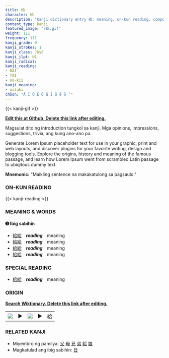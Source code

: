 ```yaml
---
title: 給
character: 給
description: "Kanji dictionary entry 給: meaning, on-kun reading, compounds, origin, related kanji"
content_type: kanji
featured_image: "/給.gif"
weight: 111
frequency: 111
kanji_grade: 9
kanji_strokes: 1
kanji_class: Jōyō
kanji_jlpt: N1
kanji_radical: 
kanji_reading: 
- DAI
- TAI
- oo-kii
kanji_meaning:
- malaki
chōon: "Ā Ī Ū Ē Ō ā ī ū ē ō ’"
---
```

[//]: # (Don't edit the line below. Kanji animated GIF code is automatically generated.)
{{< kanji-gif >}}

[//]: # (Edit below this line.)

**[Edit this at Github. Delete this link after editing.](https://github.com/tim0g/tim/tree/main/content/kanji/給/index.md)**

Magsulat dito ng introduction tungkol sa kanji. Mga opinions, impressions, suggestions, trivia, ang kung ano-ano pa.

Generate Lorem Ipsum placeholder text for use in your graphic, print and web layouts, and discover plugins for your favorite writing, design and blogging tools. Explore the origins, history and meaning of the famous passage, and learn how Lorem Ipsum went from scrambled Latin passage to ubiqitous dummy text.
 
**Mnemonic:** "Maikling sentence na makakatulong sa pagsaulo."

### ON-KUN READING

[//]: # (Don't edit the line below. ON-KUN READING code is automatically generated.)
{{< kanji-reading >}}

### MEANING & WORDS

#### ➊ **Ibig sabihin**
  - [給](../給)[給](../給)　***reading***　meaning
  - [給](../給)[給](../給)　***reading***　meaning
  - [給](../給)[給](../給)　***reading***　meaning
  - [給](../給)[給](../給)　***reading***　meaning

### SPECIAL READING
  - [給](../給)[給](../給)　***reading***　meaning

### ORIGIN

**[Search Wiktionary. Delete this link after editing.](https://wiktionary.org/wiki/給)**
<table class="kanji-table"><tr><td>
<img src="60px-給-bronze.svg.png">
</td><td>▶</td><td>
<img src="60px-給-oracle.svg.png">
</td><td>▶</td>
<td class="kanji-origin">給</td>
</tr></table>

### RELATED KANJI
- Miyembro ng pamilya: [父](../父) [母](../母) [兄](../兄) [弟](../弟) [給](../給) [娘](../娘)
- Magkatulad ang ibig sabihin: [日](../日)
